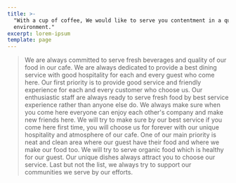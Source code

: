 ```yaml
---
title: >-
  "With a cup of coffee, We would like to serve you contentment in a quiet
  environment."
excerpt: lorem-ipsum
template: page
---
```

> 
> We are always committed  to serve fresh beverages and quality of our food in our cafe. We are always dedicated to provide a best dining service with good hospitality for each and every guest who come here. Our first priority is to provide good service and friendly experience for  each and every customer who choose us. Our enthusiastic staff are always ready to serve fresh food by best service experience rather than anyone else do. We always make sure when you come here everyone can enjoy each other's company and make new friends here. We will try to make sure by our best service if you come here first time, you will choose us for forever with our unique hospitality and atmosphere of our cafe. One of our main priority is neat and clean area where our guest have their food and where we make our food too. We will try to serve organic food which is healthy for our guest. Our unique dishes always attract you to choose our service. Last but not the list, we always try to support our communities we serve by our efforts.